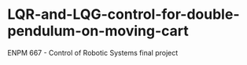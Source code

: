 # LQR-and-LQG-control-for-double-pendulum-on-moving-cart
ENPM 667 - Control of Robotic Systems final project
